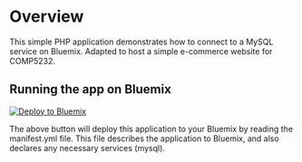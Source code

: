 # Overview

This simple PHP application demonstrates how to connect to a MySQL service on Bluemix. Adapted to host a simple e-commerce website for COMP5232.

## Running the app on Bluemix

[![Deploy to Bluemix](https://bluemix.net/deploy/button.png)](https://bluemix.net/deploy?branch=test)

The above button will deploy this application to your Bluemix by reading the manifest.yml file. This file describes the application to Bluemix, and also declares any necessary services (mysql).
